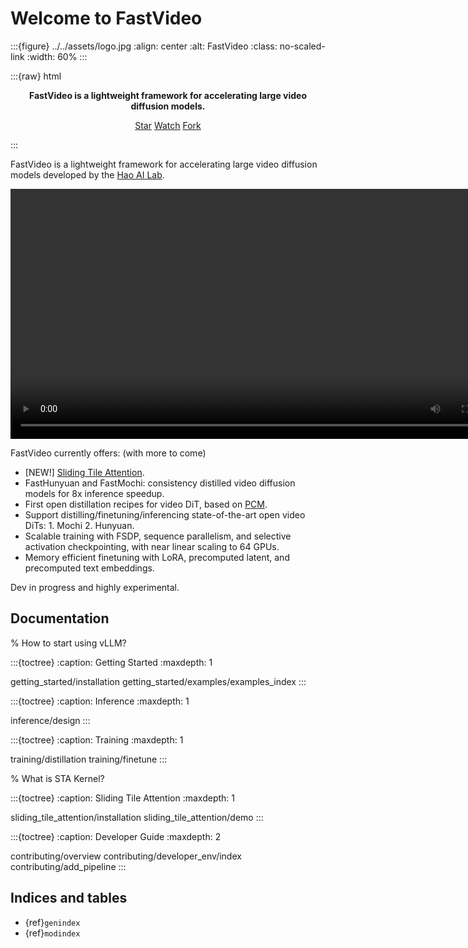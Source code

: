 # Welcome to FastVideo

:::{figure} ../../assets/logo.jpg
:align: center
:alt: FastVideo
:class: no-scaled-link
:width: 60%
:::

:::{raw} html
<p style="text-align:center">
<strong>FastVideo is a lightweight framework for accelerating large video diffusion models.
</strong>
</p>

<p style="text-align:center">
<script async defer src="https://buttons.github.io/buttons.js"></script>
<a class="github-button" href="https://github.com/hao-ai-lab/FastVideo/" data-show-count="true" data-size="large" aria-label="Star">Star</a>
<a class="github-button" href="https://github.com/hao-ai-lab/FastVideo/subscription" data-icon="octicon-eye" data-size="large" aria-label="Watch">Watch</a>
<a class="github-button" href="https://github.com/hao-ai-lab/FastVideo/fork" data-icon="octicon-repo-forked" data-size="large" aria-label="Fork">Fork</a>
</p>
:::

FastVideo is a lightweight framework for accelerating large video diffusion models developed by the [Hao AI Lab](https://hao-ai-lab.github.io/).

<div style="text-align: center;">
  <video controls width="800">
    <source src="https://github.com/user-attachments/assets/79af5fb8-707c-4263-b153-9ab2a01d3ac1" type="video/mp4">
    Your browser does not support the video tag.
  </video>
</div>

FastVideo currently offers: (with more to come)

- [NEW!] [Sliding Tile Attention](https://hao-ai-lab.github.io/blogs/sta/).
- FastHunyuan and FastMochi: consistency distilled video diffusion models for 8x inference speedup.
- First open distillation recipes for video DiT, based on [PCM](https://github.com/G-U-N/Phased-Consistency-Model).
- Support distilling/finetuning/inferencing state-of-the-art open video DiTs: 1. Mochi 2. Hunyuan.
- Scalable training with FSDP, sequence parallelism, and selective activation checkpointing, with near linear scaling to 64 GPUs.
- Memory efficient finetuning with LoRA, precomputed latent, and precomputed text embeddings.

Dev in progress and highly experimental.

## Documentation

% How to start using vLLM?

:::{toctree}
:caption: Getting Started
:maxdepth: 1

getting_started/installation
getting_started/examples/examples_index
:::

:::{toctree}
:caption: Inference
:maxdepth: 1

inference/design
:::

:::{toctree}
:caption: Training
:maxdepth: 1

training/distillation
training/finetune
:::

% What is STA Kernel?

:::{toctree}
:caption: Sliding Tile Attention
:maxdepth: 1

sliding_tile_attention/installation
sliding_tile_attention/demo
:::

:::{toctree}
:caption: Developer Guide
:maxdepth: 2

contributing/overview
contributing/developer_env/index
contributing/add_pipeline
:::

## Indices and tables

- {ref}`genindex`
- {ref}`modindex`
